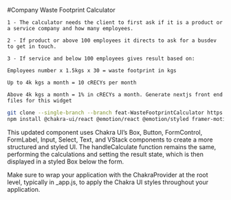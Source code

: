 #Company Waste Footprint Calculator
```
1 - The calculator needs the client to first ask if it is a product or a service company and how many employees.

2 - If product or above 100 employees it directs to ask for a busdev to get in touch.

3 - If service and below 100 employees gives result based on:

Employees number x 1.5kgs x 30 = waste footprint in kgs

Up to 4k kgs a month = 10 cRECYs per month

Above 4k kgs a month = 1% in cRECYs a month. Generate nextjs front end files for this widget
```

```bash
git clone --single-branch --branch feat-WasteFootprintCalculator https://github.com/detrash/detrash-app.git
npm install @chakra-ui/react @emotion/react @emotion/styled framer-motion
```
This updated component uses Chakra UI’s Box, Button, FormControl, FormLabel, Input, Select, Text, and VStack components to create a more structured and styled UI. The handleCalculate function remains the same, performing the calculations and setting the result state, which is then displayed in a styled Box below the form.

Make sure to wrap your application with the ChakraProvider at the root level, typically in _app.js, to apply the Chakra UI styles throughout your application.
